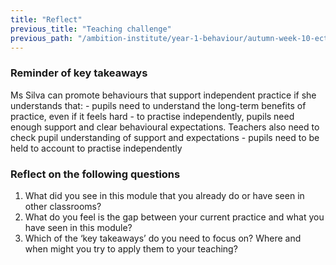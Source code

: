 ```yaml
---
title: "Reflect"
previous_title: "Teaching challenge"
previous_path: "/ambition-institute/year-1-behaviour/autumn-week-10-ect-teaching-challenge"
---
```





### Reminder of key takeaways
<span style="font-weight: 400;">
  Ms Silva can promote behaviours that support independent practice if she
  understands that:
</span>
- pupils need to understand the long-term benefits of practice, even if it feels hard 
- to practise independently, pupils need enough support and clear behavioural expectations. Teachers also need to check pupil understanding of support and expectations 
- pupils need to be held to account to practise independently




### Reflect on the following questions
1. What did you see in this module that you already do or have seen in other classrooms? 
2. What do you feel is the gap between your current practice and what you have seen in this module? 
3. Which of the ‘key takeaways’ do you need to focus on? Where and when might you try to apply them to your teaching?


